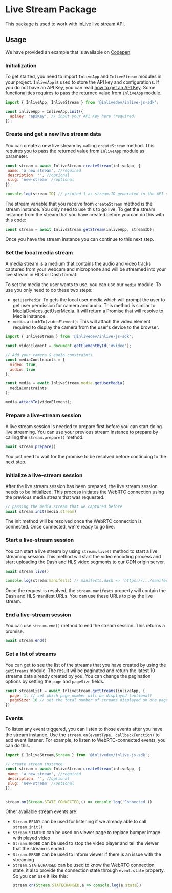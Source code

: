 # Live Stream Package

This package is used to work with [inLive live stream API](https://api.inlive.app/apidocs/index.html).

## Usage

We have provided an example that is available on [Codepen](https://codepen.io/inlive/pen/BaPExzJ).

### Initialization

To get started, you need to import `InliveApp` and `InliveStream` modules in your project. `InliveApp` is used to store the API key and configurations. If you do not have an API Key, you can read [how to get an API Key](https://inlive.app/docs/getting-started//using-live-stream-api/#get-an-application-key). Some functionalities requires to pass the returned value from `InliveApp` module.

```js
import { InliveApp, InliveStream } from '@inlivedev/inlive-js-sdk';

const inliveApp = InliveApp.init({
  apiKey: 'apiKey', // input your API Key here (required)
});
```

### Create and get a new live stream data

You can create a new live stream by calling `createStream` method. This requires you to pass the returned value from `InliveApp` module as parameter.

```js
const stream = await InliveStream.createStream(inliveApp, {
 name: 'a new stream', //required
 description: '', //optional
 slug: 'new-stream' //optional
});

console.log(stream.ID) // printed 1 as stream.ID generated in the API server when the stream succesfully created
```

The stream variable that you receive from `createStream` method is the stream instance. You only need to use this to go live. To get the stream instance from the stream that you have created before you can do this with this code:

```js
const stream = await InliveStream.getStream(inliveApp, streamID);
```

Once you have the stream instance you can continue to this next step.

### Set the local media stream

A media stream is a medium that contains the audio and video tracks captured from your webcam and microphone and will be streamed into your live stream in HLS or Dash format.

To set the media the user wants to use, you can use our `media` module. To use  you only need to do these two steps:
- `getUserMedia`: To gets the local user media which will prompt the user to get user permission for camera and audio. This method is similar to [MediaDevices.getUserMedia](https://developer.mozilla.org/en-US/docs/Web/API/MediaDevices/getUserMedia). It will return a Promise that will resolve to Media instance.
- `media.attachTo(videoElement)`: This will attach the video element required to display the camera from the user's device to the browser.

```js
import { InliveStream } from '@inlivedev/inlive-js-sdk';

const videoElement = document.getElementById('#video');

// Add your camera & audio constraints
const mediaConstraints = {
  video: true,
  audio: true
};

const media = await InliveStream.media.getUserMedia(
  mediaConstraints
);

media.attachTo(videoElement);
```

### Prepare a live-stream session

A live stream session is needed to prepare first before you can start doing live streaming. You can use your previous stream instance to prepare by calling the `stream.prepare()` method.

```js
await stream.prepare()
```

You just need to wait for the promise to be resolved before continuing to the next step.

### Initialize a live-stream session

After the live stream session has been prepared, the live stream session needs to be initialized. This process initiates the WebRTC connection using the previous media stream that was requested.

```js
// passing the media.stream that we captured before
await stream.init(media.stream)
```

The init method will be resolved once the WebRTC connection is connected. Once connected, we're ready to go live.

### Start a live-stream session

You can start a live stream by using `stream.live()` method to start a live streaming session. This method will start the video encoding process and start uploading the Dash and HLS video segments to our CDN origin server.

```js
await stream.live()

console.log(stream.manifests) // manifests.dash => 'https://.../manifest.mpd', manifests.hls => 'https://.../master.m3u8'
```

Once the request is resolved, the `stream.manifests` property will contain the Dash and HLS manifest URLs. You can use these URLs to play the live stream.

### End a live-stream session

You can use `stream.end()` method to end the stream session. This returns a promise.

```js
await stream.end()
```

### Get a list of streams

You can get to see the list of the streams that you have created by using the `getStreams` module. The result wil be paginated and return the latest 10 streams data already created by you. You can change the pagination options by setting the `page` and `pageSize` fields.

```js
const streamList = await InliveStream.getStreams(inliveApp, {
  page: 1, // set which page number will be displayed (optional)
  pageSize: 10 // set the total number of streams displayed on one page (optional)
})
```

### Events

To listen any event triggered, you can listen to those events after you have the stream instance. Use the `stream.on(eventType, callbackFunction)` to add event listener. For example, to listen to WebRTC-connected events, you can do this.

```js
import { InliveStream,Stream } from '@inlivedev/inlive-js-sdk';

// create stream instance
const stream = await InliveStream.createStream(inliveApp, {
 name: 'a new stream', //required
 description: '', //optional
 slug: 'new-stream' //optional
});


stream.on(Stream.STATE_CONNECTED,() => console.log('Connected'))
```

Other available stream events are:
* `Stream.READY` can be used for listening if we already able to call `stream.init()`
* `Stream.STARTED` can be used on viewer page to replace bumper image with played video
* `Stream.ENDED` can be used to stop the video player and tell the viewer that the stream is ended
* `Stream.ERROR` can be used to inform viewer if there is an issue with the streaming
* `Stream.STATECHANGED` can be used to know the WebRTC connection state, it also provide the connection state through `event.state` property. So you can use it like this:
  ```js
  stream.on(Stream.STATECHANGED,e => console.log(e.state))
  ```
